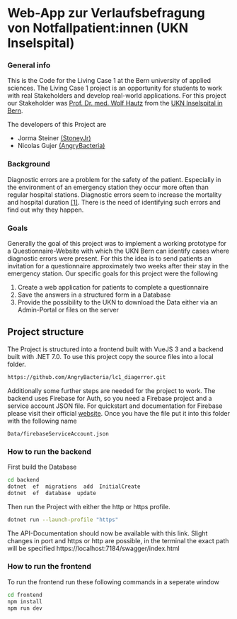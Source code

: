 
# Web-App zur Verlaufsbefragung von Notfallpatient:innen (UKN Inselspital)
### General info
This is the Code for the Living Case 1 at the Bern university of applied sciences. The Living Case 1 project is an opportunity for students to work with real Stakeholders and develop real-world applications. For this project our Stakeholder was [Prof. Dr. med. Wolf Hautz](http://www.notfallmedizin.insel.ch/de/ueber-uns/details/personlist/46/person/detail/wolf-hautz-mme/) from the [UKN Inselspital in Bern](https://www.insel.ch/de/). 

The developers of this Project are
 - Jorma Steiner [(StoneyJr)](https://github.com/StoneyJr)
 - Nicolas Gujer [(AngryBacteria)](https://github.com/AngryBacteria)

### Background
Diagnostic errors are a problem for the safety of the patient. Especially in the environment of an emergency station they occur more often than regular hospital stations. Diagnostic errors seem to increase the mortality and hospital duration [[1]](https://pubmed.ncbi.nlm.nih.gov/31068188/). There is the need of identifying such errors and find out why they happen.
### Goals
Generally the goal of this project was to implement a working prototype for a Questionnaire-Website with which the UKN Bern can identify cases where diagnostic errors were present. For this the idea is to send patients an invitation for a questionnaire approximately two weeks after their stay in the emergency station. Our specific goals for this project were the following
 1. Create a web application for patients to complete a questionnaire
 2. Save the answers in a structured form in a Database
 3. Provide the possibility to the UKN to download the Data either via an Admin-Portal or files on the server
 
## Project structure
The Project is structured into a frontend built with VueJS 3 and a backend built with .NET 7.0. To use this project copy the source files into a local folder. 
```sh
https://github.com/AngryBacteria/lc1_diagerror.git
```
Additionally some further steps are needed for the project to work. The backend uses Firebase for Auth, so you need a Firebase project and a service account JSON file. For quickstart and documentation for Firebase please visit their official [website](https://firebase.google.com/).
Once you have the file put it into this folder with the following name

    Data/firebaseServiceAccount.json

### How to run the backend
First build the Database
```sh
cd backend
dotnet  ef  migrations  add  InitialCreate
dotnet  ef  database  update
```
Then run the Project with either the http or https profile.
```sh
dotnet run --launch-profile "https"
```
The API-Documentation should now be available with this link. Slight changes in port and https or http are possible, in the terminal the exact path will be specified
https://localhost:7184/swagger/index.html
### How to run the frontend
To run the frontend run these following commands in a seperate window
```sh
cd frontend
npm install
npm run dev
```
